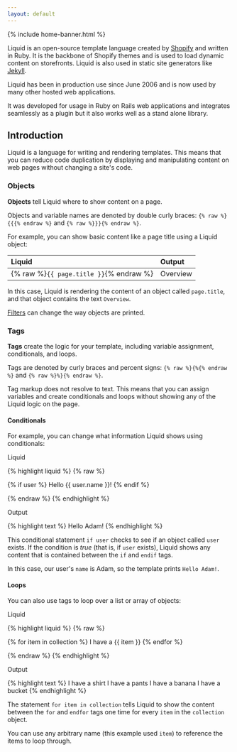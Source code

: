 ```yaml
---
layout: default
---
```


{% include home-banner.html %}

Liquid is an open-source template language created by [Shopify](https://www.shopify.com) and written in Ruby. It is the backbone of Shopify themes and is used to load dynamic content on storefronts. Liquid is also used in static site generators like [Jekyll](http://jekyllrb.com).

Liquid has been in production use since June 2006 and is now used by many other hosted web applications.

It was developed for usage in Ruby on Rails web applications and integrates seamlessly as a plugin but it also works well as a stand alone library.

## Introduction

Liquid is a language for writing and rendering templates. This means that you can reduce code duplication by displaying and manipulating content on web pages without changing a site's code.

### Objects

**Objects** tell Liquid where to show content on a page.

Objects and variable names are denoted by double curly braces: `{% raw %}{{{% endraw %}` and `{% raw %}}}{% endraw %}`.

For example, you can show basic content like a page title using a Liquid object:

| Liquid                                  | Output   |
|:----------------------------------------|:---------|
| {% raw %}`{{ page.title }}`{% endraw %} | Overview |

In this case, Liquid is rendering the content of an object called `page.title`, and that object contains the text `Overview`.

[Filters](/filters) can change the way objects are printed.

### Tags

**Tags** create the logic for your template, including variable assignment, conditionals, and loops.

Tags are denoted by curly braces and percent signs: `{% raw %}{%{% endraw %}` and `{% raw %}%}{% endraw %}`.

Tag markup does not resolve to text. This means that you can assign variables and create conditionals and loops without showing any of the Liquid logic on the page.

#### Conditionals

For example, you can change what information Liquid shows using conditionals:

<p class="input">Liquid</p>
<div>
{% highlight liquid %}
{% raw %}

{% if user %}
  Hello {{ user.name }}!
{% endif %}

{% endraw %}
{% endhighlight %}
</div>

<p class="output">Output</p>
<div>
{% highlight text %}
Hello Adam!
{% endhighlight %}
</div>

This conditional statement `if user` checks to see if an object called `user` exists. If the condition is *true* (that is, if `user` exists), Liquid shows any content that is contained between the `if` and `endif` tags.

In this case, our user's `name` is Adam, so the template prints `Hello Adam!`.

#### Loops

You can also use tags to loop over a list or array of objects:

<p class="input">Liquid</p>
<div>
{% highlight liquid %}
{% raw %}

{% for item in collection %}
  I have a {{ item }}
{% endfor %}

{% endraw %}
{% endhighlight %}
</div>

<p class="output">Output</p>
<div>
{% highlight text %}
I have a shirt
I have a pants
I have a banana
I have a bucket
{% endhighlight %}
</div>

The statement `for item in collection` tells Liquid to show the content between the `for` and `endfor` tags one time for every `item` in the `collection` object.

You can use any arbitrary name (this example used `item`) to reference the items to loop through.
